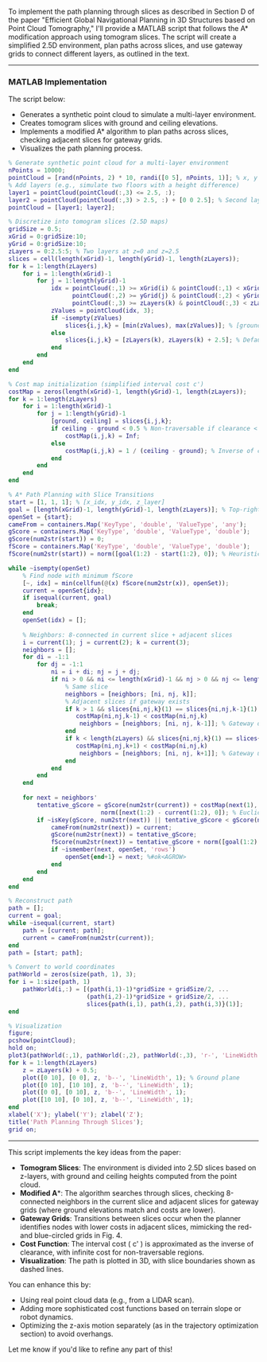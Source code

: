 To implement the path planning through slices as described in Section D of the paper "Efficient Global Navigational Planning in 3D Structures based on Point Cloud Tomography," I'll provide a MATLAB script that follows the A* modification approach using tomogram slices. The script will create a simplified 2.5D environment, plan paths across slices, and use gateway grids to connect different layers, as outlined in the text.

---

### MATLAB Implementation

The script below:
- Generates a synthetic point cloud to simulate a multi-layer environment.
- Creates tomogram slices with ground and ceiling elevations.
- Implements a modified A* algorithm to plan paths across slices, checking adjacent slices for gateway grids.
- Visualizes the path planning process.

```matlab
% Generate synthetic point cloud for a multi-layer environment
nPoints = 10000;
pointCloud = [rand(nPoints, 2) * 10, randi([0 5], nPoints, 1)]; % x, y in [0,10], z in [0,5]
% Add layers (e.g., simulate two floors with a height difference)
layer1 = pointCloud(pointCloud(:,3) <= 2.5, :);
layer2 = pointCloud(pointCloud(:,3) > 2.5, :) + [0 0 2.5]; % Second layer offset by 2.5m
pointCloud = [layer1; layer2];

% Discretize into tomogram slices (2.5D maps)
gridSize = 0.5;
xGrid = 0:gridSize:10;
yGrid = 0:gridSize:10;
zLayers = 0:2.5:5; % Two layers at z=0 and z=2.5
slices = cell(length(xGrid)-1, length(yGrid)-1, length(zLayers));
for k = 1:length(zLayers)
    for i = 1:length(xGrid)-1
        for j = 1:length(yGrid)-1
            idx = pointCloud(:,1) >= xGrid(i) & pointCloud(:,1) < xGrid(i+1) & ...
                  pointCloud(:,2) >= yGrid(j) & pointCloud(:,2) < yGrid(j+1) & ...
                  pointCloud(:,3) >= zLayers(k) & pointCloud(:,3) < zLayers(k) + 2.5;
            zValues = pointCloud(idx, 3);
            if ~isempty(zValues)
                slices{i,j,k} = [min(zValues), max(zValues)]; % [ground, ceiling]
            else
                slices{i,j,k} = [zLayers(k), zLayers(k) + 2.5]; % Default if no points
            end
        end
    end
end

% Cost map initialization (simplified interval cost c')
costMap = zeros(length(xGrid)-1, length(yGrid)-1, length(zLayers));
for k = 1:length(zLayers)
    for i = 1:length(xGrid)-1
        for j = 1:length(yGrid)-1
            [ground, ceiling] = slices{i,j,k};
            if ceiling - ground < 0.5 % Non-traversable if clearance < 0.5m
                costMap(i,j,k) = Inf;
            else
                costMap(i,j,k) = 1 / (ceiling - ground); % Inverse of clearance as cost
            end
        end
    end
end

% A* Path Planning with Slice Transitions
start = [1, 1, 1]; % [x_idx, y_idx, z_layer]
goal = [length(xGrid)-1, length(yGrid)-1, length(zLayers)]; % Top-right, top layer
openSet = {start};
cameFrom = containers.Map('KeyType', 'double', 'ValueType', 'any');
gScore = containers.Map('KeyType', 'double', 'ValueType', 'double');
gScore(num2str(start)) = 0;
fScore = containers.Map('KeyType', 'double', 'ValueType', 'double');
fScore(num2str(start)) = norm([goal(1:2) - start(1:2), 0]); % Heuristic: diagonal distance

while ~isempty(openSet)
    % Find node with minimum fScore
    [~, idx] = min(cellfun(@(x) fScore(num2str(x)), openSet));
    current = openSet{idx};
    if isequal(current, goal)
        break;
    end
    openSet(idx) = [];
    
    % Neighbors: 8-connected in current slice + adjacent slices
    i = current(1); j = current(2); k = current(3);
    neighbors = [];
    for di = -1:1
        for dj = -1:1
            ni = i + di; nj = j + dj;
            if ni > 0 && ni <= length(xGrid)-1 && nj > 0 && nj <= length(yGrid)-1
                % Same slice
                neighbors = [neighbors; [ni, nj, k]];
                % Adjacent slices if gateway exists
                if k > 1 && slices{ni,nj,k}(1) == slices{ni,nj,k-1}(1) && ...
                   costMap(ni,nj,k-1) < costMap(ni,nj,k)
                    neighbors = [neighbors; [ni, nj, k-1]]; % Gateway downward
                end
                if k < length(zLayers) && slices{ni,nj,k}(1) == slices{ni,nj,k+1}(1) && ...
                   costMap(ni,nj,k+1) < costMap(ni,nj,k)
                    neighbors = [neighbors; [ni, nj, k+1]]; % Gateway upward
                end
            end
        end
    end
    
    for next = neighbors'
        tentative_gScore = gScore(num2str(current)) + costMap(next(1), next(2), next(3)) + ...
                          norm([next(1:2) - current(1:2), 0]); % Euclidean + cost
        if ~isKey(gScore, num2str(next)) || tentative_gScore < gScore(num2str(next))
            cameFrom(num2str(next)) = current;
            gScore(num2str(next)) = tentative_gScore;
            fScore(num2str(next)) = tentative_gScore + norm([goal(1:2) - next(1:2), 0]);
            if ~ismember(next, openSet, 'rows')
                openSet{end+1} = next; %#ok<AGROW>
            end
        end
    end
end

% Reconstruct path
path = [];
current = goal;
while ~isequal(current, start)
    path = [current; path];
    current = cameFrom(num2str(current));
end
path = [start; path];

% Convert to world coordinates
pathWorld = zeros(size(path, 1), 3);
for i = 1:size(path, 1)
    pathWorld(i,:) = [(path(i,1)-1)*gridSize + gridSize/2, ...
                      (path(i,2)-1)*gridSize + gridSize/2, ...
                      slices{path(i,1), path(i,2), path(i,3)}(1)];
end

% Visualization
figure;
pcshow(pointCloud);
hold on;
plot3(pathWorld(:,1), pathWorld(:,2), pathWorld(:,3), 'r-', 'LineWidth', 2, 'Marker', '.');
for k = 1:length(zLayers)
    z = zLayers(k) + 0.5;
    plot([0 10], [0 0], z, 'b--', 'LineWidth', 1); % Ground plane
    plot([0 10], [10 10], z, 'b--', 'LineWidth', 1);
    plot([0 0], [0 10], z, 'b--', 'LineWidth', 1);
    plot([10 10], [0 10], z, 'b--', 'LineWidth', 1);
end
xlabel('X'); ylabel('Y'); zlabel('Z');
title('Path Planning Through Slices');
grid on;
```

---

This script implements the key ideas from the paper:
- **Tomogram Slices**: The environment is divided into 2.5D slices based on z-layers, with ground and ceiling heights computed from the point cloud.
- **Modified A***: The algorithm searches through slices, checking 8-connected neighbors in the current slice and adjacent slices for gateway grids (where ground elevations match and costs are lower).
- **Gateway Grids**: Transitions between slices occur when the planner identifies nodes with lower costs in adjacent slices, mimicking the red- and blue-circled grids in Fig. 4.
- **Cost Function**: The interval cost \( c' \) is approximated as the inverse of clearance, with infinite cost for non-traversable regions.
- **Visualization**: The path is plotted in 3D, with slice boundaries shown as dashed lines.

You can enhance this by:
- Using real point cloud data (e.g., from a LIDAR scan).
- Adding more sophisticated cost functions based on terrain slope or robot dynamics.
- Optimizing the z-axis motion separately (as in the trajectory optimization section) to avoid overhangs.

Let me know if you'd like to refine any part of this!